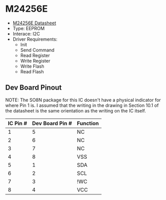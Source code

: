 # M24256E
* [M24256E Datasheet](https://www.st.com/resource/en/datasheet/m24256e-f.pdf)
* Type: EEPROM 
* Interace: I2C
* Driver Requirements:
    * Init
    * Send Command
    * Read Register
    * Write Register
    * Write Flash
    * Read Flash

## Dev Board Pinout

NOTE: The SO8N package for this IC doesn't have a
physical indicator for where Pin 1 is. I assumed that
the writing in the drawing in Section 10.1 of the
datasheet is the same orientation as the writing on
the IC itself.

| IC Pin # | Dev Board Pin # | Function |
|----------|-----------------|----------|
| 1        | 5               | NC       |
| 2        | 6               | NC       |
| 3        | 7               | NC       |
| 4        | 8               | VSS      |
| 5        | 1               | SDA      |
| 6        | 2               | SCL      |
| 7        | 3               | !WC      |
| 8        | 4               | VCC      |
